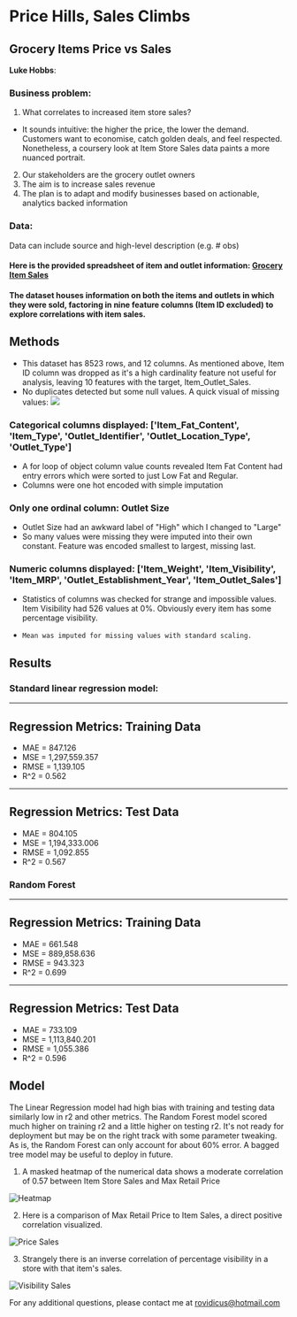 # Price Hills, Sales Climbs
## Grocery Items Price vs Sales

**Luke Hobbs**: 

### Business problem:
1. What correlates to increased item store sales?
- It sounds intuitive: the higher the price, the lower the demand. Customers want to economise, catch golden deals, and feel respected. 
Nonetheless, a coursery look at Item Store Sales data paints a more nuanced portrait. 
2. Our stakeholders are the grocery outlet owners
3. The aim is to increase sales revenue
4. The plan is to adapt and modify businesses based on actionable, analytics backed information

### Data:
Data can include source and high-level description (e.g. # obs)
#### Here is the provided spreadsheet of item and outlet information: [Grocery Item Sales](https://drive.google.com/file/d/1syH81TVrbBsdymLT_jl2JIf6IjPXtSQw/view)
#### The dataset houses information on both the items and outlets in which they were sold, factoring in nine feature columns (Item ID excluded) to explore correlations with item sales.

## Methods
- This dataset has 8523 rows, and 12 columns. As mentioned above, Item ID column was dropped as it's a high cardinality feature not useful for analysis, leaving 10 features with the target, Item_Outlet_Sales.
- No duplicates detected but some null values. A quick visual of missing values:
  ![](https://github.com/Rovidicus/Prediction-of-Product-Sales/assets/141533406/c675b525-7e35-4d41-913a-a7a038badbf6)
### Categorical columns displayed: ['Item_Fat_Content', 'Item_Type', 'Outlet_Identifier', 'Outlet_Location_Type', 'Outlet_Type']
-   A for loop of object column value counts revealed Item Fat Content had entry errors which were sorted to just Low Fat and Regular.
-   Columns were one hot encoded with simple imputation
### Only one ordinal column: Outlet Size
-   Outlet Size had an awkward label of "High" which I changed to "Large"
-   So many values were missing they were imputed into their own constant. Feature was encoded smallest to largest, missing last.
### Numeric columns displayed: ['Item_Weight', 'Item_Visibility', 'Item_MRP', 'Outlet_Establishment_Year', 'Item_Outlet_Sales']
-   Statistics of columns was checked for strange and impossible values. Item Visibility had 526 values at 0%. Obviously every item has some percentage visibility.
-     Mean was imputed for missing values with standard scaling.
## Results

### Standard linear regression model: 
------------------------------------------------------------
Regression Metrics: Training Data
------------------------------------------------------------
- MAE = 847.126
- MSE = 1,297,559.357
- RMSE = 1,139.105
- R^2 = 0.562

------------------------------------------------------------
Regression Metrics: Test Data
------------------------------------------------------------
- MAE = 804.105
- MSE = 1,194,333.006
- RMSE = 1,092.855
- R^2 = 0.567

### Random Forest

------------------------------------------------------------
Regression Metrics: Training Data
------------------------------------------------------------
- MAE = 661.548
- MSE = 889,858.636
- RMSE = 943.323
- R^2 = 0.699

------------------------------------------------------------
Regression Metrics: Test Data
------------------------------------------------------------
- MAE = 733.109
- MSE = 1,113,840.201
- RMSE = 1,055.386
- R^2 = 0.596

## Model

The Linear Regression model had high bias with training and testing data similarly low in r2 and other metrics.
The Random Forest model scored much higher on training r2 and a little higher on testing r2. It's not ready for deployment but may be on the right track with some parameter tweaking.
As is, the Random Forest can only account for about 60% error. A bagged tree model may be useful to deploy in future.

1. A masked heatmap of the numerical data shows a moderate correlation of 0.57 between Item Store Sales and Max Retail Price

![Heatmap](https://github.com/Rovidicus/Prediction-of-Product-Sales/assets/141533406/ac43df22-4407-43b5-9c0b-da13e8405c16)

2. Here is a comparison of Max Retail Price to Item Sales, a direct positive correlation visualized.

![Price Sales](https://github.com/Rovidicus/Prediction-of-Product-Sales/assets/141533406/c06ed4c2-bc5d-4186-85d8-6782b7120132)

3. Strangely there is an inverse correlation of percentage visibility in a store with that item's sales.

![Visibility Sales](https://github.com/Rovidicus/Prediction-of-Product-Sales/assets/141533406/6b86fd04-dcfd-43a9-8bd6-48ab28b5c00a)

For any additional questions, please contact me at rovidicus@hotmail.com
